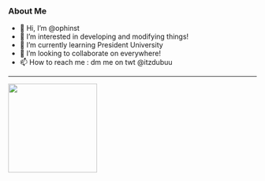 ### About Me
- 👋 Hi, I’m @ophinst
- 👀 I’m interested in developing and modifying things!
- 🌱 I’m currently learning President University
- 💞️ I’m looking to collaborate on everywhere!
- 📫 How to reach me : dm me on twt @itzdubuu

---

<p align="left">
  <a href="https://github.com/ophinst>">
    <img height="180em" src="https://github-readme-stats-eight-theta.vercel.app/api?username=ophinst&show_icons=true&theme=algolia&include_all_commits=true&count_private=true"/>
<!--     <img height="180em" src="https://github-readme-stats-eight-theta.vercel.app/api/top-langs/?username=ophinst&layout=compact&langs_count=8&theme=algolia"/> -->
  </a>
</p>
